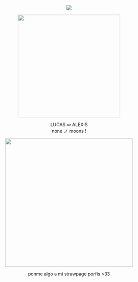 <p align="center"> <img src="https://komarev.com/ghpvc/?username=aoyagiis&label=☆彡&style=plastic&color=204cc4" </p>

<p align="center"> <img src="https://i.postimg.cc/SR0STfjm/mako.png" width="320" </p> 

 <p align="center"> LUCAS 💤 ALEXIS <br> none ノ moons !

 <p align="center"> <img src="https://i.postimg.cc/15BSwQ0m/femtoya.png" width="400" </p>

 <div align="center">

ponme algo a mi strawpage porfis <33
